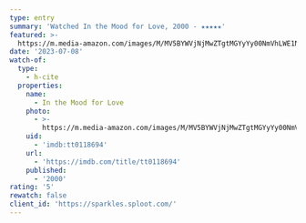 ```yaml
---
type: entry
summary: 'Watched In the Mood for Love, 2000 - ★★★★★'
featured: >-
  https://m.media-amazon.com/images/M/MV5BYWVjNjMwZTgtMGYyYy00NmVhLWE1NDItMzFhMmJkYTNjYWIwXkEyXkFqcGdeQXVyNjU0OTQ0OTY@._V1_SX300.jpg
date: '2023-07-08'
watch-of:
  type:
    - h-cite
  properties:
    name:
      - In the Mood for Love
    photo:
      - >-
        https://m.media-amazon.com/images/M/MV5BYWVjNjMwZTgtMGYyYy00NmVhLWE1NDItMzFhMmJkYTNjYWIwXkEyXkFqcGdeQXVyNjU0OTQ0OTY@._V1_SX300.jpg
    uid:
      - 'imdb:tt0118694'
    url:
      - 'https://imdb.com/title/tt0118694'
    published:
      - '2000'
rating: '5'
rewatch: false
client_id: 'https://sparkles.sploot.com/'
---
```

